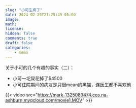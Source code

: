 ```yaml
---
slug: "小可生病了"
date: 2024-02-25T21:25:45-05:00
image: 
math: 
license: 
hidden: false
comments: true
draft: false
categories:
    - memo
--- 
```

关于小可的几个有趣的事实（二）：
- 小可一坨屎花掉了$4500
- 小可住院期间的病友是只很mean的黑猫，连医生都不喜欢他

{{< video src="https://mark-1325089474.cos.na-ashburn.myqcloud.com/movie1.MOV" >}}
